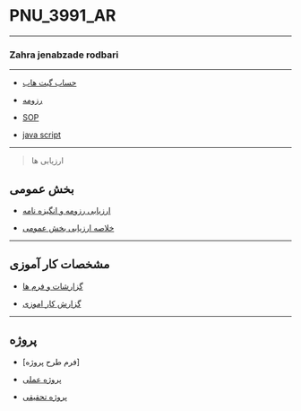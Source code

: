 # PNU_3991_AR
---------
### Zahra jenabzade rodbari
 
---
- [حساب گیت هاب](https://github.com/zahrajenabzaderodbari)

- [رزومه](https://github.com/zahrajenabzaderodbari/PNU_3991_AR)

- [SOP](https://github.com/zahrajenabzaderodbari/PNU_3991_AR/blob/main/SOP.pdf)

- [java script](https://github.com/zahrajenabzaderodbari/PNU_3991_AR/blob/main/CERTIFICATE%20(1).pdf)
------------------
>  ارزیابی ها
 
## بخش عمومی

- [ارزیابی رزومه و انگیزه نامه](https://github.com/zahrajenabzaderodbari/PNU_3991_AR/blob/main/ZJ_CV_CheckList_AR_3991-1.pdf)

- [خلاصه ارزیابی بخش عمومی](https://github.com/zahrajenabzaderodbari/PNU_3991_AR/blob/main/ZJ_GeneralSection_CheckList_AR_3991-2.pdf)
------------------
## مشخصات کار آموزی 

- [گزارشات و فرم ها](https://github.com/zahrajenabzaderodbari/PNU_3991_AR/blob/main/%D9%81%D8%B1%D9%85%20%DA%A9%D8%A7%D8%B1%20%D8%A2%D9%85%D9%88%D8%B2%DB%8C.pdf)

- [گزارش کار اموزی](https://github.com/zahrajenabzaderodbari/PNU_3991_AR/blob/main/%DA%A9%D8%A7%D8%B1%D8%A2%D9%85%D9%88%D8%B2%DB%8C-2.pdf)
------------------
## پروژه

- [فرم طرح پروژه]

- [پروژه عملی](https://github.com/zahrajenabzaderodbari/PNU_3991_AR/blob/main/FinalProject%20(1).zip)

- [پروژه تحقیقی](https://github.com/zahrajenabzaderodbari/PNU_3991_AR/blob/1e99962177c19d46762042c08abfebed9c5df5f9/%D9%BE%D8%B1%D9%88%DA%98%D9%87%20%D9%BE%D8%A7%DB%8C%D8%A7%D9%86%DB%8C.pdf)
